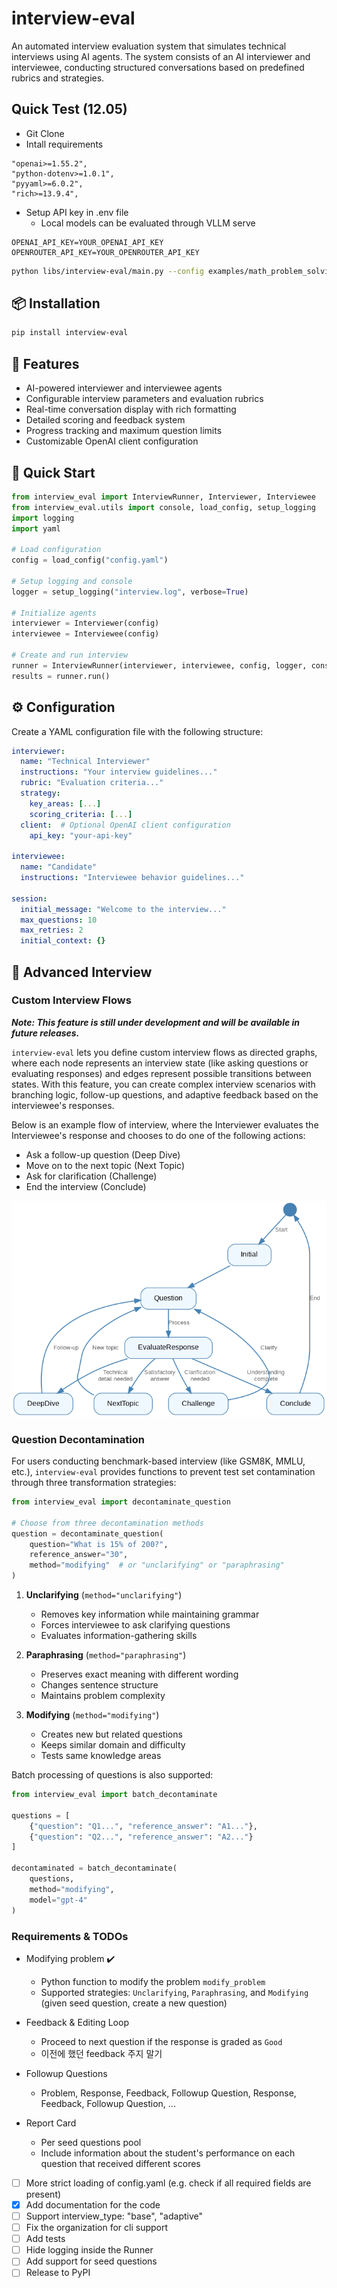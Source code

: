# interview-eval

An automated interview evaluation system that simulates technical interviews using AI agents. The system consists of an AI interviewer and interviewee, conducting structured conversations based on predefined rubrics and strategies.

## Quick Test (12.05)
- Git Clone
- Intall requirements
```
"openai>=1.55.2",
"python-dotenv>=1.0.1",
"pyyaml>=6.0.2",
"rich>=13.9.4",
```

- Setup API key in .env file
  - Local models can be evaluated through VLLM serve
```
OPENAI_API_KEY=YOUR_OPENAI_API_KEY
OPENROUTER_API_KEY=YOUR_OPENROUTER_API_KEY
```

```bash
python libs/interview-eval/main.py --config examples/math_problem_solving.yaml
```

## 📦 Installation

```bash
pip install interview-eval
```

## 🌟 Features

- AI-powered interviewer and interviewee agents
- Configurable interview parameters and evaluation rubrics
- Real-time conversation display with rich formatting
- Detailed scoring and feedback system
- Progress tracking and maximum question limits
- Customizable OpenAI client configuration

## 🚀 Quick Start

```python
from interview_eval import InterviewRunner, Interviewer, Interviewee
from interview_eval.utils import console, load_config, setup_logging
import logging
import yaml

# Load configuration
config = load_config("config.yaml")

# Setup logging and console
logger = setup_logging("interview.log", verbose=True)

# Initialize agents
interviewer = Interviewer(config)
interviewee = Interviewee(config)

# Create and run interview
runner = InterviewRunner(interviewer, interviewee, config, logger, console)
results = runner.run()
```

## ⚙️ Configuration

Create a YAML configuration file with the following structure:

```yaml
interviewer:
  name: "Technical Interviewer"
  instructions: "Your interview guidelines..."
  rubric: "Evaluation criteria..."
  strategy:
    key_areas: [...]
    scoring_criteria: [...]
  client:  # Optional OpenAI client configuration
    api_key: "your-api-key"

interviewee:
  name: "Candidate"
  instructions: "Interviewee behavior guidelines..."

session:
  initial_message: "Welcome to the interview..."
  max_questions: 10
  max_retries: 2
  initial_context: {}
```

## 🎯 Advanced Interview

### Custom Interview Flows

***Note: This feature is still under development and will be available in future releases.***

`interview-eval` lets you define custom interview flows as directed graphs, where each node represents an interview state (like asking questions or evaluating responses) and edges represent possible transitions between states. With this feature, you can create complex interview scenarios with branching logic, follow-up questions, and adaptive feedback based on the interviewee's responses.

Below is an example flow of interview, where the Interviewer evaluates the Interviewee's response and chooses to do one of the following actions: 
- Ask a follow-up question (Deep Dive)
- Move on to the next topic (Next Topic)
- Ask for clarification (Challenge)
- End the interview (Conclude)

![Interview Flow](assets/interview-flow.png)


### Question Decontamination

For users conducting benchmark-based interview (like GSM8K, MMLU, etc.), `interview-eval` provides functions to prevent test set contamination through three transformation strategies:

```python
from interview_eval import decontaminate_question

# Choose from three decontamination methods
question = decontaminate_question(
    question="What is 15% of 200?",
    reference_answer="30",
    method="modifying"  # or "unclarifying" or "paraphrasing"
)
```

1. **Unclarifying** (`method="unclarifying"`)
   - Removes key information while maintaining grammar
   - Forces interviewee to ask clarifying questions
   - Evaluates information-gathering skills

2. **Paraphrasing** (`method="paraphrasing"`)
   - Preserves exact meaning with different wording
   - Changes sentence structure
   - Maintains problem complexity

3. **Modifying** (`method="modifying"`)
   - Creates new but related questions
   - Keeps similar domain and difficulty
   - Tests same knowledge areas


Batch processing of questions is also supported:

```python
from interview_eval import batch_decontaminate

questions = [
    {"question": "Q1...", "reference_answer": "A1..."},
    {"question": "Q2...", "reference_answer": "A2..."}
]

decontaminated = batch_decontaminate(
    questions,
    method="modifying",
    model="gpt-4"
)
```


### Requirements & TODOs

- Modifying problem ✔️
  - Python function to modify the problem `modify_problem`
  - Supported strategies: `Unclarifying`, `Paraphrasing`, and `Modifying` (given seed question, create a new question)

- Feedback & Editing Loop
  - Proceed to next question if the response is graded as `Good`
  - 이전에 했던 feedback 주지 말기

- Followup Questions
  - Problem, Response, Feedback, Followup Question, Response, Feedback, Followup Question, ...

- Report Card
  - Per seed questions pool
  - Include information about the student's performance on each question that received different scores


- [ ] More strict loading of config.yaml (e.g. check if all required fields are present)
- [X] Add documentation for the code
- [ ] Support interview_type: "base", "adaptive"
- [ ] Fix the organization for cli support
- [ ] Add tests
- [ ] Hide logging inside the Runner
- [ ] Add support for seed questions
- [ ] Release to PyPI
